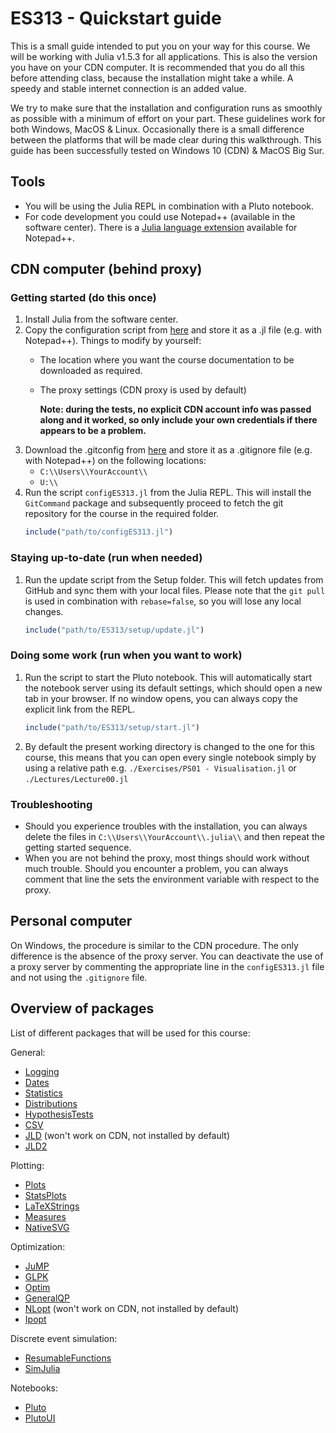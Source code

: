 # ES313 - Quickstart guide
This is a small guide intended to put you on your way for this course. We will be working with Julia v1.5.3 for all applications. This is also the version you have on your CDN computer. It is recommended that you do all this before attending class, because the installation might take a while. A speedy and stable internet connection is an added value.

We try to make sure that the installation and configuration runs as smoothly as possible with a minimum of effort on your part. These guidelines work for both Windows, MacOS & Linux. Occasionally there is a small difference between the platforms that will be made clear during this walkthrough. This guide has been successfully tested on Windows 10 (CDN) & MacOS Big Sur.

## Tools
* You will be using the Julia REPL in combination with a Pluto notebook.
* For code development you could use Notepad++ (available in the software center). There is a [Julia language extension](https://github.com/JuliaEditorSupport/julia-NotepadPlusPlus) available for Notepad++.
## CDN computer (behind proxy)
### Getting started (do this once)
1. Install Julia from the software center. 
2. Copy the configuration script from [here](https://raw.githubusercontent.com/BenLauwens/ES313/master/Setup/configES313.jl) and store it as a .jl file (e.g. with Notepad++). Things to modify by yourself:
    * The location where you want the course documentation to be downloaded as required.
    * The proxy settings (CDN proxy is used by default)

        **Note: during the tests, no explicit CDN account info was passed along and it worked, so only include your own credentials if there appears to be a problem.**
3. Download the .gitconfig  from [here](https://raw.githubusercontent.com/BenLauwens/ES313/master/Setup/.gitconfig) and store it as a .gitignore file (e.g. with Notepad++) on the following locations:
    * `C:\\Users\\YourAccount\\`
    * `U:\\`
2. Run the script `configES313.jl` from the Julia REPL. This will install the `GitCommand` package and subsequently proceed to fetch the git repository for the course in the required folder.
    ```Julia
    include("path/to/configES313.jl")
    ```
### Staying up-to-date (run when needed)
1. Run the update script from the Setup folder. This will fetch updates from GitHub and sync them with your local files. Please note that the `git pull` is used in combination with `rebase=false`, so you will lose any local changes.
    ```Julia
    include("path/to/ES313/setup/update.jl")
    ```
### Doing some work (run when you want to work)
1. Run the script to start the Pluto notebook. This will automatically start the notebook server using its default settings, which should open a new tab in your browser. If no window opens, you can always copy the explicit link from the REPL.
    ```Julia
    include("path/to/ES313/setup/start.jl")
    ```
2. By default the present working directory is changed to the one for this course, this means that you can open every single notebook simply by using a relative path e.g. `./Exercises/PS01 - Visualisation.jl` or `./Lectures/Lecture00.jl`

### Troubleshooting
* Should you experience troubles with the installation, you can always delete the files in `C:\\Users\\YourAccount\\.julia\\` and then repeat the getting started sequence.
* When you are not behind the proxy, most things should work without much trouble. Should you encounter a problem, you can always comment that line the sets the environment variable with respect to the proxy.




## Personal computer
On Windows, the procedure is similar to the CDN procedure. The only difference is the absence of the proxy server. You can deactivate the use of a proxy server by commenting the appropriate line in the `configES313.jl` file and not using the `.gitignore` file.



##  Overview of packages
List of different packages that will be used for this course:

General:
* [Logging](https://docs.julialang.org/en/v1.2/stdlib/Logging/#)
* [Dates](https://docs.julialang.org/en/v1.2/stdlib/Dates/)
* [Statistics](https://docs.julialang.org/en/v1.2/stdlib/Statistics/)
* [Distributions](https://juliastats.org/Distributions.jl/stable/)
* [HypothesisTests](https://juliastats.org/HypothesisTests.jl/stable/)
* [CSV](https://juliadata.github.io/CSV.jl/stable/)
* [JLD](https://github.com/JuliaIO/JLD.jl) (won't work on CDN, not installed by default)
* [JLD2](https://github.com/JuliaIO/JLD2.jl)

Plotting:
* [Plots](http://docs.juliaplots.org/latest/)
* [StatsPlots](https://github.com/JuliaPlots/StatsPlots.jl)
* [LaTeXStrings](https://github.com/stevengj/LaTeXStrings.jl)
* [Measures](https://github.com/JuliaGraphics/Measures.jl)
* [NativeSVG](https://github.com/BenLauwens/NativeSVG.jl)

Optimization:
* [JuMP](https://jump.dev/JuMP.jl/v0.19.0/index.html)
* [GLPK](https://github.com/jump-dev/GLPK.jl)
* [Optim](https://julianlsolvers.github.io/Optim.jl/stable/)
* [GeneralQP](https://github.com/oxfordcontrol/GeneralQP.jl)
* [NLopt](https://github.com/JuliaOpt/NLopt.jl) (won't work on CDN, not installed by default)
* [Ipopt](https://ipoptjl.readthedocs.io/en/latest/ipopt.html)

Discrete event simulation:
* [ResumableFunctions](https://github.com/BenLauwens/ResumableFunctions.jl)
* [SimJulia](https://github.com/BenLauwens/SimJulia.jl)

Notebooks:
* [Pluto](https://github.com/fonsp/Pluto.jl)
* [PlutoUI](https://github.com/fonsp/PlutoUI.jl)